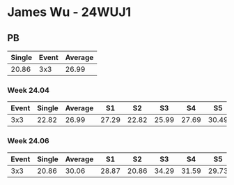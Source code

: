 # James Wu - 24WUJ1

## PB
|Single|Event|Average|
|----|----|----|
|20.86|3x3|26.99|
### Week 24.04
|Event|Single|Average|S1|S2|S3|S4|S5|
|-----|-------|------|--|--|--|--|--|
|3x3|22.82|26.99|27.29|22.82|25.99|27.69|30.49|
### Week 24.06
|Event|Single|Average|S1|S2|S3|S4|S5|
|-----|-------|------|--|--|--|--|--|
|3x3|20.86|30.06|28.87|20.86|34.29|31.59|29.73|
